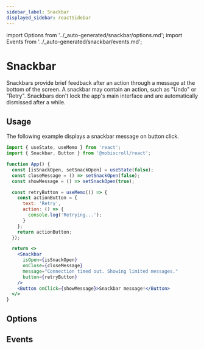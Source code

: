 ```yaml
---
sidebar_label: Snackbar
displayed_sidebar: reactSidebar
---
```


import Options from '../\_auto-generated/snackbar/options.md';
import Events from '../\_auto-generated/snackbar/events.md';

# Snackbar

Snackbars provide brief feedback after an action through a message at the bottom of the screen.
A snackbar may contain an action, such as "Undo" or "Retry".
Snackbars don't lock the app's main interface and are automatically dismissed after a while.

## Usage

The following example displays a snackbar message on button click.

```jsx
import { useState, useMemo } from 'react';
import { Snackbar, Button } from '@mobiscroll/react';

function App() {
  const [isSnackOpen, setSnackOpen] = useState(false);
  const closeMessage = () => setSnackOpen(false);
  const showMessage = () => setSnackOpen(true);

  const retryButton = useMemo(() => {
    const actionButton = {
      text: 'Retry',
      action: () => {
        console.log('Retrying...');
      }
    };
    return actionButton;
  });

  return <>
    <Snackbar
      isOpen={isSnackOpen}
      onClose={closeMessage}
      message="Connection timed out. Showing limited messages."
      button={retryButton}
    />
    <Button onClick={showMessage}>Snackbar message!</Button>
  </>
}
```

<div className="option-list">

## Options

<Options />

## Events

<Events />

</div>
